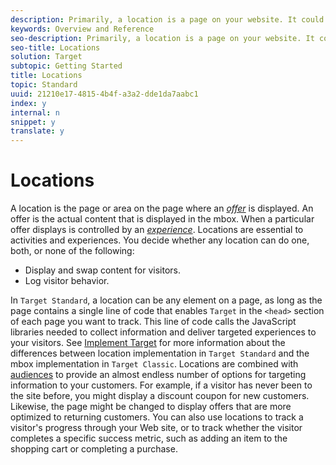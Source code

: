 ```yaml
---
description: Primarily, a location is a page on your website. It could also refer to a place in a mobile app, an email, or any other place where you run an optimization.
keywords: Overview and Reference
seo-description: Primarily, a location is a page on your website. It could also refer to a place in a mobile app, an email, or any other place where you run an optimization.
seo-title: Locations
solution: Target
subtopic: Getting Started
title: Locations
topic: Standard
uuid: 21210e17-4815-4b4f-a3a2-dde1da7aabc1
index: y
internal: n
snippet: y
translate: y
---
```


# Locations

A location is the page or area on the page where an *[offer](c_offers.md#concept_40CA4EEBF72C430395ADB96C3A3D7DF4)* is displayed. An offer is the actual content that is displayed in the mbox. When a particular offer displays is controlled by an *[experience](c_experience.md#concept_B91F0F36E9F24AA58A3C6BC0A02871E8)*. 
Locations are essential to activities and experiences. You decide whether any location can do one, both, or none of the following:

* Display and swap content for visitors.
* Log visitor behavior.

In `Target Standard`, a location can be any element on a page, as long as the page contains a single line of code that enables `Target` in the `<head>` section of each page you want to track. This line of code calls the JavaScript libraries needed to collect information and deliver targeted experiences to your visitors. 
See [Implement Target](c_target-implement.md#concept_60B748DE4293488F917E8F1FA4C7E9EB) for more information about the differences between location implementation in `Target Standard` and the mbox implementation in `Target Classic`. 
Locations are combined with [audiences](c_about_segments.md#concept_7CC998E8AC9C44F2926435D171361774) to provide an almost endless number of options for targeting information to your customers. For example, if a visitor has never been to the site before, you might display a discount coupon for new customers. Likewise, the page might be changed to display offers that are more optimized to returning customers. 
You can also use locations to track a visitor's progress through your Web site, or to track whether the visitor completes a specific success metric, such as adding an item to the shopping cart or completing a purchase.
